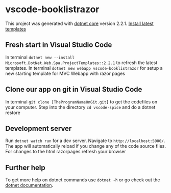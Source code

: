 # vscode-booklistrazor

This project was generated with [dotnet core](https://dotnet.microsoft.com/download/) version 2.2.1.
[Install latest templates](https://www.nuget.org/packages/Microsoft.DotNet.Web.Spa.ProjectTemplates)

## Fresh start in Visual Studio Code

In terminal `dotnet new --install Microsoft.DotNet.Web.Spa.ProjectTemplates::2.2.1` to refresh the latest templates. In terminal `dotnet new webapp vscode-booklistrazor` for setup a new starting template for MVC Webapp with razor pages

## Clone our app on git in Visual Studio Code

In terminal `git clone [TheProgramNameOnGit.git]` to get the codefiles on your computer. Step into the directory `cd vscode-spice` and do a dotnet restore

## Development server

Run `dotnet watch run` for a dev server. Navigate to `http://localhost:5000/`. The app will automatically reload if you change any of the code source files. For changes to the html razorpages refresh your browser

## Further help

To get more help on dotnet commands use `dotnet -h` or go check out the [dotnet documentation](https://docs.microsoft.com/nl-be/dotnet/).
